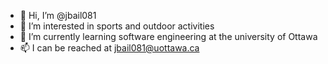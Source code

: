 - 👋 Hi, I’m @jbail081
- 👀 I’m interested in sports and outdoor activities
- 🌱 I’m currently learning software engineering at the university of Ottawa
- 📫 I can be reached at jbail081@uottawa.ca

<!---
jbail081/jbail081 is a ✨ special ✨ repository because its `README.md` (this file) appears on your GitHub profile.
You can click the Preview link to take a look at your changes.
--->
